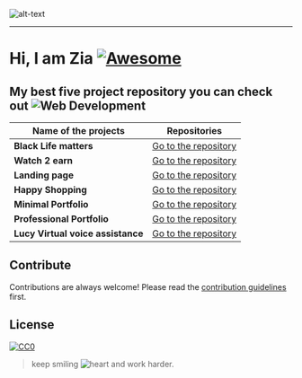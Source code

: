 ![alt-text](https://raw.githubusercontent.com/ZiaCodes/Ziacodes/master/myphoto.gif)

***

# Hi, I am Zia [![Awesome](https://cdn.rawgit.com/sindresorhus/awesome/d7305f38d29fed78fa85652e3a63e154dd8e8829/media/badge.svg)](https://github.com/sindresorhus/awesome#readme)



## My best five project repository you can check out ![Web Development](https://raw.githubusercontent.com/ZiaCodes/Ziacodes/master/web-development%20(1).png)

|  **Name of the projects**  |  **Repositories**  |
|---|---|
| **Black Life matters**     |  [Go to the repository](https://github.com/ZiaCodes/Black-life-matter "Support Black Life Matters Movement") |
| **Watch 2 earn**           |  [Go to the repository](https://github.com/ZiaCodes/watch-movie2earn "Advertisement web desgin Watch to earn website") |
| **Landing page**           |  [Go to the repository](https://github.com/ZiaCodes/landing-page "Responsive Landing page for desktop site") |
| **Happy Shopping**         |  [Go to the repository](https://github.com/ZiaCodes/landing-page "E commerce web design") |
|**Minimal Portfolio**       |  [Go to the repository](https://github.com/ZiaCodes/about "My portfolio") |
| **Professional Portfolio** |  [Go to the repository](https://github.com/ZiaCodes/about "Portfolio Design") |
| **Lucy Virtual voice assistance** | [Go to the repository](https://github.com/ZiaCodes/Lucy "Hi , I am lucy") |


## Contribute

Contributions are always welcome!
Please read the [contribution guidelines](contributing.md) first.

## License

[![CC0](https://licensebuttons.net/p/zero/1.0/88x31.png)](https://creativecommons.org/publicdomain/zero/1.0/)


>keep smiling ![heart](https://raw.githubusercontent.com/ZiaCodes/Ziacodes/master/heart.png) and work harder.
